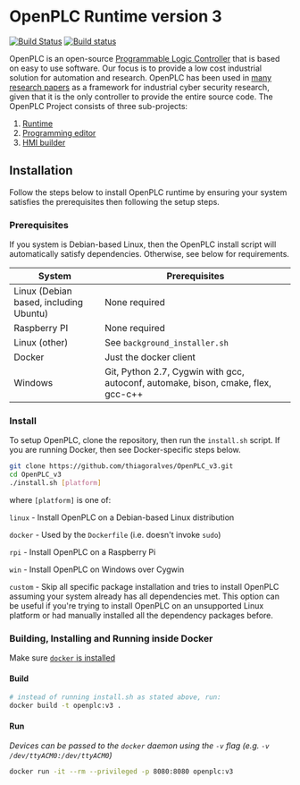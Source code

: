 # OpenPLC Runtime version 3

[![Build Status](https://travis-ci.org/thiagoralves/OpenPLC_v3.svg?branch=master)](https://travis-ci.org/thiagoralves/OpenPLC_v3)
[![Build status](https://ci.appveyor.com/api/projects/status/ut3466ixwtyf68qg?svg=true)](https://ci.appveyor.com/project/shrmrf/openplc-v3)

OpenPLC is an open-source [Programmable Logic Controller](https://en.wikipedia.org/wiki/Programmable_logic_controller) that is based on easy to use software. Our focus is to provide a low cost industrial solution for automation and research. OpenPLC has been used in [many research papers](https://scholar.google.com/scholar?as_ylo=2014&q=openplc&hl=en&as_sdt=0,1) as a framework for industrial cyber security research, given that it is the only controller to provide the entire source code.
The OpenPLC Project consists of three sub-projects:

1. [Runtime](https://github.com/thiagoralves/OpenPLC_v3)
2. [Programming editor](http://www.openplcproject.com/plcopen-editor)
3. [HMI builder](http://www.openplcproject.com/reference-installing-scadabr)

## Installation

Follow the steps below to install OpenPLC runtime by ensuring your system
satisfies the prerequisites then following the setup steps.

### Prerequisites

If you system is Debian-based Linux, then the OpenPLC install script will automatically
satisfy dependencies. Otherwise, see below for requirements.

| System                                     | Prerequisites                            |
|--------------------------------------------|------------------------------------------|
| Linux (Debian based, including Ubuntu)     | None required                            |
| Raspberry PI                               | None required                            |
| Linux (other)                              | See `background_installer.sh`            |
| Docker                                     | Just the docker client                   |
| Windows                                    | Git, Python 2.7, Cygwin with gcc, autoconf, automake, bison, cmake, flex, gcc-c++ |

### Install

To setup OpenPLC, clone the repository, then run the `install.sh` script. If you are
running Docker, then see Docker-specific steps below.

```bash
git clone https://github.com/thiagoralves/OpenPLC_v3.git
cd OpenPLC_v3
./install.sh [platform]
```

where `[platform]` is one of:

`linux` - Install OpenPLC on a Debian-based Linux distribution

`docker` - Used by the `Dockerfile` (i.e. doesn't invoke `sudo`)

`rpi` - Install OpenPLC on a Raspberry Pi

`win` - Install OpenPLC on Windows over Cygwin

`custom` - Skip all specific package installation and tries to install OpenPLC assuming your system already has all dependencies met. This option can be useful if you're trying to install OpenPLC on an unsupported Linux platform or had manually installed all the dependency packages before.

### Building, Installing and Running inside Docker

Make sure [`docker` is installed](https://docs.docker.com/install/linux/docker-ce/ubuntu/)

#### Build

```bash
# instead of running install.sh as stated above, run:
docker build -t openplc:v3 .
```

#### Run

_Devices can be passed to the `docker` daemon using the `-v` flag (e.g. `-v /dev/ttyACM0:/dev/ttyACM0`)_

```bash
docker run -it --rm --privileged -p 8080:8080 openplc:v3
```
